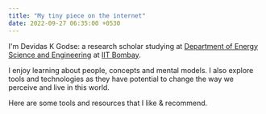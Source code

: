 ```yaml
---
title: "My tiny piece on the internet"
date: 2022-09-27 06:35:00 +0530
---
```



I'm Devidas K Godse: a research scholar studying at [Department of Energy Science and Engineering](https://www.ese.iitb.ac.in/) at [IIT Bombay](http://www.iitb.ac.in/).

I enjoy learning about people, concepts and mental models. I also explore tools and technologies as they have potential to change the way we perceive and live in this world.

Here are some tools and resources that I like & recommend.
